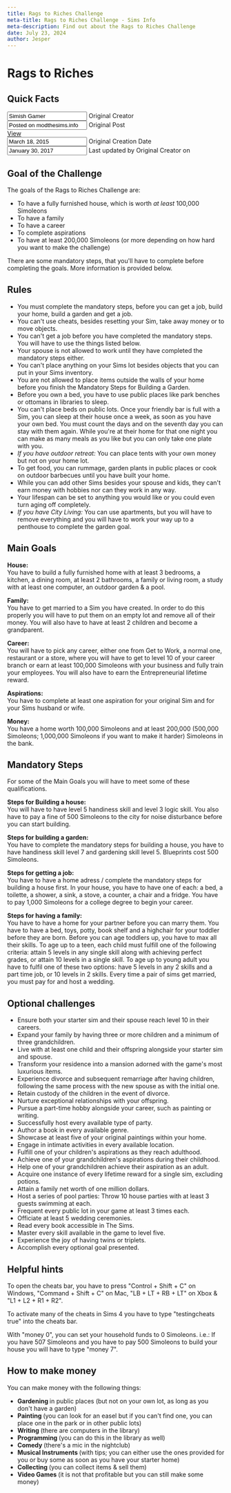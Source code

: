```yaml
---
title: Rags to Riches Challenge
meta-title: Rags to Riches Challenge - Sims Info
meta-description: Find out about the Rags to Riches Challenge
date: July 23, 2024
author: Jesper
---
```


# Rags to Riches

<div class="card">
    <div class="card-body">
        <h2>Quick Facts</h2>
        <form>
        <div class="row">
            <div class="col-md">
                <div class="input-group mb-3">
                    <span
                    class="input-group-text"
                    id="basic-addon1">
                    <i class="bi bi-person-fill"></i>
                    </span>
                    <div class="form-floating">
                    <input
                        type="text"
                        class="form-control"
                        id="originalCreator"
                        value="Simish Gamer"
                        placeholder="John Doe"
                        readonly />
                    <label for="originalCreator">
                        Original Creator
                    </label>
                    </div>
                </div>
            </div>
            <div class="col-md">
                <div class="input-group mb-3">
                    <span class="input-group-text" id="icon">
                    <i class="bi bi-geo-alt-fill"></i>
                    </span>
                    <div class="form-floating">
                    <input
                        type="text"
                        class="form-control"
                        id="originalPost"
                        value="Posted on modthesims.info"
                        placeholder="Posted on ..."
                        readonly />
                    <label for="originalPost">
                        Original Post
                    </label>
                    </div>
                    <span class="input-group-text" id="icon">
                    <a
                        class="icon-link"
                        href="https://modthesims.info/t/589313">
                        View
                        <i class="bi bi-box-arrow-up-right"></i>
                    </a>
                    </span>
                </div>
            </div>
        </div>
        <div class="row">
            <div class="col-md">
                <div class="input-group mb-3">
                    <span class="input-group-text" id="icon">
                    <i class="bi bi-calendar-fill"></i>
                    </span>
                    <div class="form-floating">
                    <input
                        type="text"
                        class="form-control"
                        id="originalCreationDate"
                        value="March 18, 2015"
                        placeholder="January 1, 1970"
                        readonly />
                    <label for="originalCreationDate">
                        Original Creation Date
                    </label>
                    </div>
                </div>
            </div>
            <div class="col-md">
                <div class="input-group mb-3">
                    <span class="input-group-text" id="icon">
                    <i class="bi bi-pen-fill"></i>
                    </span>
                    <div class="form-floating">
                    <input
                        type="text"
                        class="form-control"
                        id="lastUpdated"
                        value="January 30, 2017"
                        placeholder="January 1, 1970"
                        readonly />
                    <label for="lastUpdated">
                        Last updated by Original Creator on
                    </label>
                    </div>
                </div>
            </div>
        </div>
        </form>
    </div>
</div>
<div class="card mt-3">
    <div class="card-body">
        <h2>Goal of the Challenge</h2>
        <p>The goals of the Rags to Riches Challenge are:</p>
        <ul>
        <li>
            To have a fully furnished house, which is worth
            <i>at least</i> 100,000 Simoleons
        </li>
        <li>To have a family</li>
        <li>To have a career</li>
        <li>To complete aspirations</li>
        <li>
            To have at least 200,000 Simoleons (or more depending
            on how hard you want to make the challenge)
        </li>
        </ul>
        <p>
        There are some mandatory steps, that you'll have to
        complete before completing the goals. More information
        is provided below.
        </p>
    </div>
</div>
<div class="card mt-3">
    <div class="card-body">
        <h2>Rules</h2>
        <ul>
        <li>
            You must complete the mandatory steps, before you can
            get a job, build your home, build a garden and get a
            job.
        </li>
        <li>
            You can't use cheats, besides resetting your Sim,
            take away money or to move objects.
        </li>
        <li>
            You can't get a job before you have completed the
            mandatory steps. You will have to use the things
            listed below.
        </li>
        <li>
            Your spouse is not allowed to work until they have
            completed the mandatory steps either.
        </li>
        <li>
            You can't place anything on your Sims lot besides
            objects that you can put in your Sims inventory.
        </li>
        <li>
            You are not allowed to place items outside the walls
            of your home before you finish the Mandatory Steps
            for Building a Garden.
        </li>
        <li>
            Before you own a bed, you have to use public places
            like park benches or ottomans in libraries to sleep.
        </li>
        <li>
            You can't place beds on public lots. Once your
            friendly bar is full with a Sim, you can sleep at
            their house once a week, as soon as you have your own
            bed. You must count the days and on the seventh day
            you can stay with them again. While you're at their
            home for that one night you can make as many meals as
            you like but you can only take one plate with you.
        </li>
        <li>
            <i>If you have outdoor retreat:</i> You can place
            tents with your own money but not on your home lot.
        </li>
        <li>
            To get food, you can rummage, garden plants in public
            places or cook on outdoor barbecues until you have
            built your home.
        </li>
        <li>
            While you can add other Sims besides your spouse and
            kids, they can't earn money with hobbies nor can they
            work in any way.
        </li>
        <li>
            Your lifespan can be set to anything you would like
            or you could even turn aging off completely.
        </li>
        <li>
            <i>If you have City Living:</i> You can use
            apartments, but you will have to remove everything
            and you will have to work your way up to a penthouse
            to complete the garden goal.
        </li>
        </ul>
    </div>
</div>
<div class="card mt-3">
    <div class="card-body">
        <h2>Main Goals</h2>
        <p>
        <b>House: </b><br />You have to build a fully furnished
        home with at least 3 bedrooms, a kitchen, a dining room,
        at least 2 bathrooms, a family or living room, a study
        with at least one computer, an outdoor garden & a pool.
        </p>
        <p>
        <b>Family: </b><br />You have to get married to a Sim
        you have created. In order to do this properly you will
        have to put them on an empty lot and remove all of their
        money. You will also have to have at least 2 children
        and become a grandparent.
        </p>
        <p>
        <b>Career: </b><br />You will have to pick any career,
        either one from Get to Work, a normal one, restaurant or
        a store, where you will have to get to level 10 of your
        career branch or earn at least 100,000 Simoleons with
        your business and fully train your employees. You will
        also have to earn the Entrepreneurial lifetime reward.
        </p>
        <p>
        <b>Aspirations: </b><br />You have to complete at least
        one aspiration for your original Sim and for your Sims
        husband or wife.
        </p>
        <p>
        <b>Money: </b><br />You have a home worth 100,000
        Simoleons and at least 200,000 (500,000 Simoleons;
        1,000,000 Simoleons if you want to make it harder)
        Simoleons in the bank.
        </p>
    </div>
</div>
<div class="card mt-3">
    <div class="card-body">
        <h2>Mandatory Steps</h2>
        <p>
        For some of the Main Goals you will have to meet some of
        these qualifications.
        </p>
        <p>
        <b>Steps for Building a house: </b><br />You will have
        to have level 5 handiness skill and level 3 logic skill.
        You also have to pay a fine of 500 Simoleons to the city
        for noise disturbance before you can start building.
        </p>
        <p>
        <b>Steps for building a garden: </b><br />You have to
        complete the mandatory steps for building a house, you
        have to have handiness skill level 7 and gardening skill
        level 5. Blueprints cost 500 Simoleons.
        </p>
        <p>
        <b>Steps for getting a job: </b><br />You have to have a
        home adress / complete the mandatory steps for building
        a house first. In your house, you have to have one of
        each: a bed, a toilette, a shower, a sink, a stove, a
        counter, a chair and a fridge. You have to pay 1,000
        Simoleons for a college degree to begin your career.
        </p>
        <p>
        <b>Steps for having a family: </b><br />You have to have
        a home for your partner before you can marry them. You
        have to have a bed, toys, potty, book shelf and a
        highchair for your toddler before they are born. Before
        you can age toddlers up, you have to max all their
        skills. To age up to a teen, each child must fulfill one
        of the following criteria: attain 5 levels in any single
        skill along with achieving perfect grades, or attain 10
        levels in a single skill. To age up to young adult you
        have to fulfil one of these two options: have 5 levels
        in any 2 skills and a part time job, or 10 levels in 2
        skills. Every time a pair of sims get married, you must
        pay for and host a wedding.
        </p>
    </div>
</div>
<div class="card mt-3">
    <div class="card-body">
        <h2>Optional challenges</h2>
        <ul>
        <li>
            Ensure both your starter sim and their spouse reach
            level 10 in their careers.
        </li>
        <li>
            Expand your family by having three or more children
            and a minimum of three grandchildren.
        </li>
        <li>
            Live with at least one child and their offspring
            alongside your starter sim and spouse.
        </li>
        <li>
            Transform your residence into a mansion adorned with
            the game's most luxurious items.
        </li>
        <li>
            Experience divorce and subsequent remarriage after
            having children, following the same process with the
            new spouse as with the initial one.
        </li>
        <li>
            Retain custody of the children in the event of
            divorce.
        </li>
        <li>
            Nurture exceptional relationships with your
            offspring.
        </li>
        <li>
            Pursue a part-time hobby alongside your career, such
            as painting or writing.
        </li>
        <li>
            Successfully host every available type of party.
        </li>
        <li>Author a book in every available genre.</li>
        <li>
            Showcase at least five of your original paintings
            within your home.
        </li>
        <li>
            Engage in intimate activities in every available
            location.
        </li>
        <li>
            Fulfill one of your children's aspirations as they
            reach adulthood.
        </li>
        <li>
            Achieve one of your grandchildren's aspirations
            during their childhood.
        </li>
        <li>
            Help one of your grandchildren achieve their
            aspiration as an adult.
        </li>
        <li>
            Acquire one instance of every lifetime reward for a
            single sim, excluding potions.
        </li>
        <li>
            Attain a family net worth of one million dollars.
        </li>
        <li>
            Host a series of pool parties: Throw 10 house parties
            with at least 3 guests swimming at each.
        </li>
        <li>
            Frequent every public lot in your game at least 3
            times each.
        </li>
        <li>Officiate at least 5 wedding ceremonies.</li>
        <li>Read every book accessible in The Sims.</li>
        <li>
            Master every skill available in the game to level
            five.
        </li>
        <li>Experience the joy of having twins or triplets.</li>
        <li>Accomplish every optional goal presented.</li>
        </ul>
    </div>
</div>
<div class="card mt-3">
    <div class="card-body">
        <h2>Helpful hints</h2>
        <p>
        To open the cheats bar, you have to press "Control +
        Shift + C" on Windows, "Command + Shift + C" on Mac, "LB
        + LT + RB + LT" on Xbox & "L1 + L2 + R1 + R2".
        </p>
        <p>
        To activate many of the cheats in Sims 4 you have to
        type "testingcheats true" into the cheats bar.
        </p>
        <p>
        With "money 0", you can set your household funds to 0
        Simoleons. i.e.: If you have 507 Simoleons and you have
        to pay 500 Simoleons to build your house you will have
        to type "money 7".
        </p>
    </div>
</div>
<div class="card mt-3">
    <div class="card-body">
        <h2>How to make money</h2>
        <p>You can make money with the following things:</p>
        <ul>
        <li>
            <b>Gardening </b>in public places (but not on your
            own lot, as long as you don't have a garden)
        </li>
        <li>
            <b>Painting </b>(you can look for an easel but if you
            can't find one, you can place one in the park or in
            other public lots)
        </li>
        <li>
            <b>Writing </b>(there are computers in the library)
        </li>
        <li>
            <b>Programming </b>(you can do this in the library as
            well)
        </li>
        <li><b>Comedy </b>(there's a mic in the nightclub)</li>
        <li>
            <b>Musical Instruments </b> (with tips; you can
            either use the ones provided for you or buy some as
            soon as you have your starter home)
        </li>
        <li>
            <b>Collecting </b>(you can collect items & sell them)
        </li>
        <li>
            <b>Video Games </b>(it is not that profitable but you
            can still make some money)
        </li>
        </ul>
    </div>
</div>